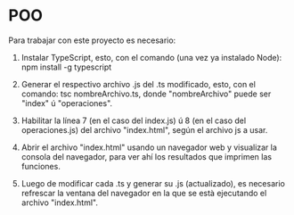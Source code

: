 # POO

Para trabajar con este proyecto es necesario:

1. Instalar TypeScript, esto, con el comando (una vez ya instalado Node): npm install -g typescript

2. Generar el respectivo archivo .js del .ts modificado, esto, con el comando: tsc nombreArchivo.ts, donde "nombreArchivo" puede ser "index" ú "operaciones".

3. Habilitar la línea 7 (en el caso del index.js) ú 8 (en el caso del operaciones.js) del archivo "index.html", según el archivo js a usar.

4. Abrir el archivo "index.html" usando un navegador web y visualizar la consola del navegador, para ver ahí los resultados que imprimen las funciones.

5. Luego de modificar cada .ts y generar su .js (actualizado), es necesario refrescar la ventana del navegador en la que se està ejecutando el archivo "index.html".
